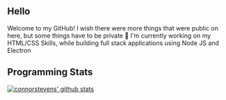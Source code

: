 ## Hello
Welcome to my GitHub! I wish there were more things that were public on here, but some things have to be private :grimacing:
I'm currently working on my HTML/CSS Skills, while building full stack applications using Node JS and Electron

## Programming Stats
[![connorstevens' github stats](https://github-readme-stats.vercel.app/api?username=connorstevens&show_icons=true&hide_title=true&theme=dracula&count_private=true)](https://github.com/anuraghazra/github-readme-stats)